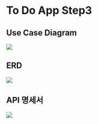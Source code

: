 <h1>To Do App Step3</h1>

<h2>Use Case Diagram</h2>
<img src="https://github.com/tlsgkdns/todoApp/assets/24753709/fdb8f0de-26d5-4921-b53f-111e4f1aa8c7">
<h2>ERD</h2>
<img src="https://github.com/tlsgkdns/todoApp/assets/24753709/38f0f804-15fe-4251-815a-d332bdcea12f">
<h2>API 명세서</h2>
<img src="https://github.com/tlsgkdns/todoApp/assets/24753709/e0621800-fdee-471c-b219-577c26575893">